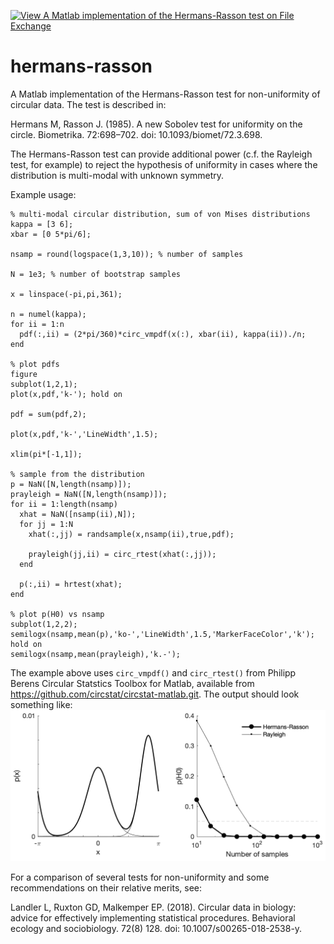 [![View A Matlab implementation of the Hermans-Rasson test on File Exchange](https://www.mathworks.com/matlabcentral/images/matlab-file-exchange.svg)](https://au.mathworks.com/matlabcentral/fileexchange/70185-a-matlab-implementation-of-the-hermans-rasson-test)

# hermans-rasson

A Matlab implementation of the Hermans-Rasson test for non-uniformity of circular data. The test is described in:

  Hermans M, Rasson J. (1985). A new Sobolev test for uniformity on the circle. Biometrika. 72:698–702. doi: 10.1093/biomet/72.3.698.

The Hermans-Rasson test can provide additional power (c.f. the Rayleigh test, for example) to reject the hypothesis of uniformity in cases where the distribution is multi-modal with unknown symmetry.

Example usage:
```
% multi-modal circular distribution, sum of von Mises distributions
kappa = [3 6];
xbar = [0 5*pi/6];

nsamp = round(logspace(1,3,10)); % number of samples

N = 1e3; % number of bootstrap samples

x = linspace(-pi,pi,361);

n = numel(kappa);
for ii = 1:n
  pdf(:,ii) = (2*pi/360)*circ_vmpdf(x(:), xbar(ii), kappa(ii))./n;
end

% plot pdfs
figure
subplot(1,2,1);
plot(x,pdf,'k-'); hold on

pdf = sum(pdf,2);

plot(x,pdf,'k-','LineWidth',1.5);

xlim(pi*[-1,1]);

% sample from the distribution
p = NaN([N,length(nsamp)]);
prayleigh = NaN([N,length(nsamp)]);
for ii = 1:length(nsamp)
  xhat = NaN([nsamp(ii),N]);
  for jj = 1:N
    xhat(:,jj) = randsample(x,nsamp(ii),true,pdf);

    prayleigh(jj,ii) = circ_rtest(xhat(:,jj));
  end

  p(:,ii) = hrtest(xhat);
end

% plot p(H0) vs nsamp
subplot(1,2,2);
semilogx(nsamp,mean(p),'ko-','LineWidth',1.5,'MarkerFaceColor','k'); hold on
semilogx(nsamp,mean(prayleigh),'k.-');
```

The example above uses `circ_vmpdf()` and `circ_rtest()` from Philipp Berens Circular Statstics Toolbox for Matlab, available from https://github.com/circstat/circstat-matlab.git. The output should look something like:
![hermans-rasson vs rayleigh test](./images/example.png "Hermans-Rasson vs Rayleigh test")

For a comparison of several tests for non-uniformity and some recommendations on their relative merits, see:

  Landler L, Ruxton GD, Malkemper EP. (2018). Circular data in biology: advice for effectively implementing statistical procedures. Behavioral ecology and sociobiology. 72(8) 128. doi: 10.1007/s00265-018-2538-y.
